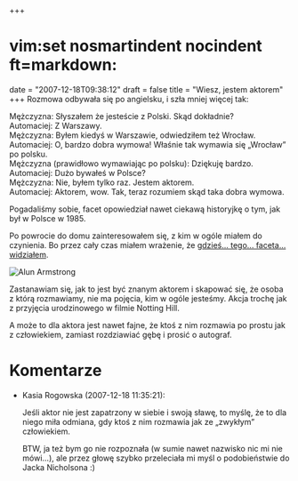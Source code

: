 +++
# vim:set nosmartindent nocindent ft=markdown:
date = "2007-12-18T09:38:12"
draft = false
title = "Wiesz, jestem aktorem"
+++
Rozmowa odbywała się po angielsku, i szła mniej więcej tak:

Mężczyzna: Słyszałem że jesteście z Polski. Skąd dokładnie?  
Automaciej: Z Warszawy.  
Mężczyzna: Byłem kiedyś w Warszawie, odwiedziłem też Wrocław.  
Automaciej: O, bardzo dobra wymowa! Właśnie tak wymawia się „Wrocław” po
polsku.  
Mężczyzna (prawidłowo wymawiając po polsku): Dziękuję bardzo.  
Automaciej: Dużo bywałeś w Polsce?  
Mężczyzna: Nie, byłem tylko raz. Jestem aktorem.  
Automaciej: Aktorem, wow. Tak, teraz rozumiem skąd taka dobra wymowa.

Pogadaliśmy sobie, facet opowiedział nawet ciekawą historyjkę o tym, jak był w
Polsce w 1985.

Po powrocie do domu zainteresowałem się, z kim w ogóle miałem do czynienia. Bo
przez cały czas miałem wrażenie, że [gdzieś... tego... faceta...
widziałem](http://en.wikipedia.org/wiki/Alun_Armstrong_\(actor\)).

![Alun
Armstrong](http://www.bbc.co.uk/drama/content/images/2007/03/29/people_alun_armstrong_396x222.jpg)

Zastanawiam się, jak to jest być znanym aktorem i skapować się, że osoba z
którą rozmawiamy, nie ma pojęcia, kim w ogóle jesteśmy. Akcja trochę jak z
przyjęcia urodzinowego w filmie Notting Hill.

A może to dla aktora jest nawet fajne, że ktoś z nim rozmawia po prostu jak z
człowiekiem, zamiast rozdziawiać gębę i prosić o autograf.

# Komentarze

* Kasia Rogowska (2007-12-18 11:35:21): <p>Jeśli aktor nie jest zapatrzony w
  siebie i swoją sławę, to myślę, że to dla niego miła odmiana, gdy ktoś z nim
  rozmawia jak ze &#8222;zwykłym&#8221; człowiekiem.</p>  <p><span
  class="caps">BTW</span>, ja też bym go nie rozpoznała (w sumie nawet nazwisko
  nic mi nie mówi&#8230;), ale przez głowę szybko przeleciała mi myśl o
  podobieństwie do Jacka Nicholsona :)</p>

